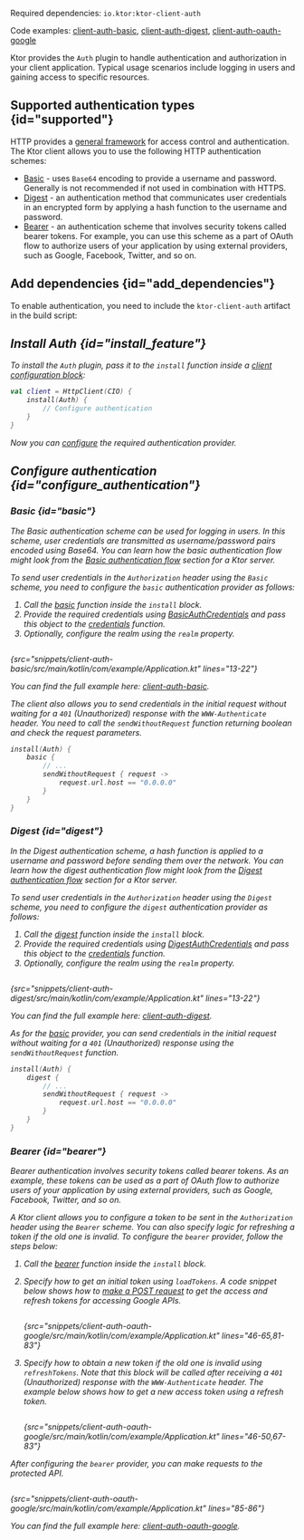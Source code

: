 [//]: # (title: Authentication and authorization)

<microformat>
<p>
Required dependencies: <code>io.ktor:ktor-client-auth</code>
</p>
<p>
Code examples: 
<a href="https://github.com/ktorio/ktor-documentation/tree/main/codeSnippets/snippets/client-auth-basic">client-auth-basic</a>, 
<a href="https://github.com/ktorio/ktor-documentation/tree/main/codeSnippets/snippets/client-auth-digest">client-auth-digest</a>,
<a href="https://github.com/ktorio/ktor-documentation/tree/main/codeSnippets/snippets/client-auth-oauth-google">client-auth-oauth-google</a>
</p>
</microformat>

Ktor provides the `Auth` plugin to handle authentication and authorization in your client application.  Typical usage scenarios include logging in users and gaining access to specific resources. 


## Supported authentication types {id="supported"}

HTTP provides a [general framework](https://developer.mozilla.org/en-US/docs/Web/HTTP/Authentication) for access control and authentication. The Ktor client allows you to use the following HTTP authentication schemes:

* [Basic](#basic) - uses `Base64` encoding to provide a username and password. Generally is not recommended if not used in combination with HTTPS.
* [Digest](#digest) - an authentication method that communicates user credentials in an encrypted form by applying a hash function to the username and password.
* [Bearer](#bearer) - an authentication scheme that involves security tokens called bearer tokens. For example, you can use this scheme as a part of OAuth flow to authorize users of your application by using external providers, such as Google, Facebook, Twitter, and so on.

## Add dependencies {id="add_dependencies"}

To enable authentication, you need to include the `ktor-client-auth` artifact in the build script:

<var name="artifact_name" value="ktor-client-auth"/>
<include src="lib.xml" include-id="add_ktor_artifact"/>


## Install Auth {id="install_feature"}
To install the `Auth` plugin, pass it to the `install` function inside a [client configuration block](client.md#configure-client):

```kotlin
val client = HttpClient(CIO) {
    install(Auth) {
        // Configure authentication
    }
}
```
Now you can [configure](#configure_authentication) the required authentication provider.



## Configure authentication {id="configure_authentication"}

### Basic {id="basic"}

The Basic authentication scheme can be used for logging in users. In this scheme, user credentials are transmitted as username/password pairs encoded using Base64. You can learn how the basic authentication flow might look from the [Basic authentication flow](basic.md#flow) section for a Ktor server.

To send user credentials in the `Authorization` header using the `Basic` scheme, you need to configure the `basic` authentication provider as follows:

1. Call the [basic](https://api.ktor.io/ktor-client/ktor-client-features/ktor-client-auth/ktor-client-auth/io.ktor.client.features.auth.providers/basic.html) function inside the `install` block.
2. Provide the required credentials using [BasicAuthCredentials](https://api.ktor.io/ktor-client/ktor-client-features/ktor-client-auth/ktor-client-auth/io.ktor.client.features.auth.providers/-basic-auth-credentials/index.html) and pass this object to the [credentials](https://api.ktor.io/ktor-client/ktor-client-features/ktor-client-auth/ktor-client-auth/io.ktor.client.features.auth.providers/-basic-auth-config/credentials.html) function.
3. Optionally, configure the realm using the `realm` property.

```kotlin
```
{src="snippets/client-auth-basic/src/main/kotlin/com/example/Application.kt" lines="13-22"}

You can find the full example here: [client-auth-basic](https://github.com/ktorio/ktor-documentation/tree/main/codeSnippets/snippets/client-auth-basic).

The client also allows you to send credentials in the initial request without waiting for a `401` (Unauthorized) response with the `WWW-Authenticate` header. You need to call the `sendWithoutRequest` function returning boolean and check the request parameters.

```kotlin
install(Auth) {
    basic {
        // ...
        sendWithoutRequest { request ->
            request.url.host == "0.0.0.0"
        }
    }
}
```


### Digest {id="digest"}

In the Digest authentication scheme, a hash function is applied to a username and password before sending them over the network. You can learn how the digest authentication flow might look from the [Digest authentication flow](digest.md#flow) section for a Ktor server.

To send user credentials in the `Authorization` header using the `Digest` scheme, you need to configure the `digest` authentication provider as follows:

1. Call the [digest](https://api.ktor.io/ktor-client/ktor-client-features/ktor-client-auth/ktor-client-auth/io.ktor.client.features.auth.providers/digest.html) function inside the `install` block.
2. Provide the required credentials using [DigestAuthCredentials](https://api.ktor.io/ktor-client/ktor-client-features/ktor-client-auth/ktor-client-auth/io.ktor.client.features.auth.providers/-digest-auth-credentials/index.html) and pass this object to the [credentials](https://api.ktor.io/ktor-client/ktor-client-features/ktor-client-auth/ktor-client-auth/io.ktor.client.features.auth.providers/-digest-auth-config/credentials.html) function.
3. Optionally, configure the realm using the `realm` property.


```kotlin
```
{src="snippets/client-auth-digest/src/main/kotlin/com/example/Application.kt" lines="13-22"}

You can find the full example here: [client-auth-digest](https://github.com/ktorio/ktor-documentation/tree/main/codeSnippets/snippets/client-auth-digest).

As for the [basic](#basic) provider, you can send credentials in the initial request without waiting for a `401` (Unauthorized) response using the `sendWithoutRequest` function.

```kotlin
install(Auth) {
    digest {
        // ...
        sendWithoutRequest { request ->
            request.url.host == "0.0.0.0"
        }
    }
}
```


### Bearer {id="bearer"}

Bearer authentication involves security tokens called bearer tokens. As an example, these tokens can be used as a part of OAuth flow to authorize users of your application by using external providers, such as Google, Facebook, Twitter, and so on.

A Ktor client allows you to configure a token to be sent in the `Authorization` header using the `Bearer` scheme. You can also specify logic for refreshing a token if the old one is invalid. To configure the `bearer` provider, follow the steps below:

1. Call the [bearer](https://api.ktor.io/ktor-client/ktor-client-features/ktor-client-auth/ktor-client-auth/io.ktor.client.features.auth.providers/bearer.html) function inside the `install` block.
2. Specify how to get an initial token using `loadTokens`. A code snippet below shows how to [make a POST request](request.md#form_parameters) to get the access and refresh tokens for accessing Google APIs.
   ```kotlin
   ```
   {src="snippets/client-auth-oauth-google/src/main/kotlin/com/example/Application.kt" lines="46-65,81-83"}

3. Specify how to obtain a new token if the old one is invalid using `refreshTokens`. Note that this block will be called after receiving a `401` (Unauthorized) response with the `WWW-Authenticate` header. The example below shows how to get a new access token using a refresh token.
   ```kotlin
   ```
   {src="snippets/client-auth-oauth-google/src/main/kotlin/com/example/Application.kt" lines="46-50,67-83"}

After configuring the `bearer` provider, you can make requests to the protected API.

```kotlin
```
{src="snippets/client-auth-oauth-google/src/main/kotlin/com/example/Application.kt" lines="85-86"}

You can find the full example here: [client-auth-oauth-google](https://github.com/ktorio/ktor-documentation/tree/main/codeSnippets/snippets/client-auth-oauth-google).
